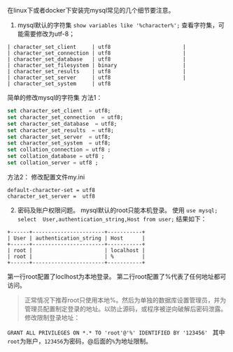在linux下或者docker下安装完mysql常见的几个细节要注意。
1.  mysql默认的字符集
`show variables like '%character%';`
查看字符集，可能需要修改为utf-8；
```
| character_set_client     | utf8                       |
| character_set_connection | utf8                       |
| character_set_database   | utf8                       |
| character_set_filesystem | binary                     |
| character_set_results    | utf8                       |
| character_set_server     | utf8                       |
| character_set_system     | utf8
```

简单的修改mysql的字符集
方法1：
```sql
set character_set_client  = utf8;
set character_set_connection  = utf8;
set character_set_database  = utf8;
set character_set_results  = utf8;
set character_set_server  = utf8;
set character_set_system  = utf8;
set collation_connection = utf8 ;
set collation_database = utf8 ;
set collation_server = utf8 ;
```
方法2：
修改配置文件my.ini
```
default-character-set = utf8
character_set_server =  utf8
```
2. 密码及账户权限问题。
mysql默认的root只能本机登录。
使用
`use mysql;`
`select  User,authentication_string,Host from user;`
结果如下：
```
+------+-----------------------+-----------+
| User | authentication_string | Host      |
+------+-----------------------+-----------+
| root |                       | localhost |
| root |                       | %         |
+------+-----------------------+-----------+
```
第一行root配置了loclhost为本地登录。
第二行root配置了%代表了任何地址都可访问。

> 正常情况下推荐root只使用本地%。然后为单独的数据库设置管理员，并为管理员配置制定登录的地址。以防止源码，或程序被逆向破解后密码泄露。
修改限制登录地址：

`GRANT ALL PRIVILEGES ON *.* TO 'root'@'%' IDENTIFIED BY '123456' `
其中`root`为账户，`123456`为密码，@后面的`%`为地址限制。




